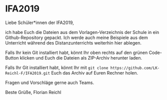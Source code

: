 # IFA2019

Liebe Schüler*innen der IFA2019,

ich habe Euch die Dateien aus dem Vorlagen-Verzeichnis der Schule in ein Github-Repository gepackt.
Ich werde auch meine Beispiele aus dem Unterricht während des Distanzunterrichts weiterhin hier ablegen.

Falls Ihr kein Git installiert habt, könnt Ihr oben rechts auf den grünen Code-Button klicken
und Euch die Dateien als ZIP-Archiv herunter laden.

Falls Ihr Git installiert habt, könnt Ihr mit `git clone https://github.com/LK-Reichl-F/IFA2019.git` Euch das Archiv auf Euren Rechner holen.

Fragen und Vorschläge gerne auch Teams.

Beste Grüße,
Florian Reichl